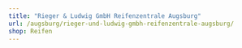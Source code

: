 ```yaml
---
title: "Rieger & Ludwig GmbH Reifenzentrale Augsburg"
url: /augsburg/rieger-und-ludwig-gmbh-reifenzentrale-augsburg/
shop: Reifen
---
```


